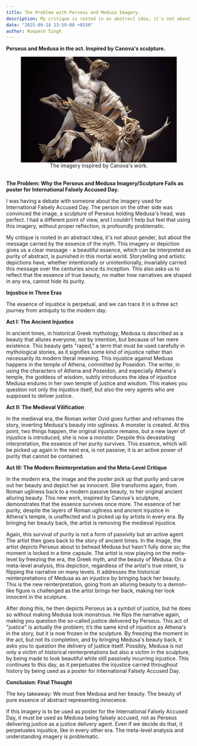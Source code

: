 ```yaml
---
title: The Problem with Perseus and Medusa Imagery.
description: My critique is rooted in an abstract idea, it's not about gender, but about the message carried by the essence of the myth. This imagery or depiction gives us a clear message - a beautiful essence, which can be interpreted as pure justice, is punished in this mortal world. Storytelling and artistic depictions have, whether intentionally or unintentionally, invariably carried this message over the centuries since its inception. This also asks us to reflect that the essence of true beauty, no matter how narratives are shaped in any era, cannot hide its purity.
date: "2025-09-14 23:59:00 +0530"
author: Roopesh Singh
---
```

<b>Perseus and Medusa in the act. Inspired by Canova's sculpture.</b>

<figure style="text-align: center;">
  <img src="/img/The Problem with Perseus and Medusa Imagery.jpg" alt="The Problem with Perseus and Medusa Imagery" style="display: block; margin: 0 auto;">
  <figcaption>The imagery inspired by Canova's work.</figcaption>
</figure>
<br/>
<b>The Problem: Why the Perseus and Medusa Imagery/Sculpture Fails as poster for International Falsely Accused Day.</b>

I was having a debate with someone about the imagery used for International Falsely Accused Day. The person on the other side was convinced the image, a sculpture of Perseus holding Medusa's head, was perfect. I had a different point of view, and I couldn't help but feel that using this imagery, without proper reflection, is profoundly problematic.

My critique is rooted in an abstract idea, it's not about gender, but about the message carried by the essence of the myth. This imagery or depiction gives us a clear message - a beautiful essence, which can be interpreted as purity of abstract, is punished in this mortal world. Storytelling and artistic depictions have, whether intentionally or unintentionally, invariably carried this message over the centuries since its inception. This also asks us to reflect that the essence of true beauty, no matter how narratives are shaped in any era, cannot hide its purity.

<b>Injustice in Three Eras</b>

The essence of injustice is perpetual, and we can trace it in a three act journey from antiquity to the modern day.

<b>Act I: The Ancient Injustice</b>

In ancient times, in historical Greek mythology, Medusa is described as a beauty that allures everyone, not by intention, but because of her mere existence. This beauty gets "raped," a term that must be used carefully in mythological stories, as it signifies some kind of injustice rather than necessarily its modern literal meaning. This injustice against Medusa happens in the temple of Athena, committed by Poseidon. The writer, in using the characters of Athena and Poseidon, and especially Athena's temple, the goddess of wisdom, subtly introduces the idea of injustice Medusa endures in her own temple of justice and wisdom. This makes you question not only the injustice itself, but also the very agents who are supposed to deliver justice.

<b>Act II: The Medieval Vilification</b>

In the medieval era, the Roman writer Ovid goes further and reframes the story, inverting Medusa's beauty into ugliness. A monster is created. At this point, two things happen, the original injustice remains, but a new layer of injustice is introduced, she is now a monster. Despite this devastating interpretation, the essence of her purity survives. This essence, which will be picked up again in the next era, is not passive; it is an active power of purity that cannot be contained.

<b>Act III: The Modern Reinterpretation and the Meta-Level Critique</b>

In the modern era, the image and the poster pick up that purity and carve out her beauty and depict her as innocent. She transforms again, from Roman ugliness back to a modern passive beauty, to her original ancient alluring beauty. This new work, inspired by Canova's sculpture, demonstrates that the essence survives once more. The essence of her purity, despite the layers of Roman ugliness and ancient injustice in Athena's temple, is unaffected and is picked up by artists in every era. By bringing her beauty back, the artist is removing the medieval injustice.

Again, this survival of purity is not a form of passivity but an active agent. The artist then goes back to the story of ancient times. In the image, the artist depicts Perseus about to behead Medusa but hasn't fully done so; the moment is locked in a time capsule. The artist is now playing on the meta-level by freezing the era, the Greek myth, and the beauty of Medusa. On a meta-level analysis, this depiction, regardless of the artist's true intent, is flipping the narrative on many levels. It addresses the historical reinterpretations of Medusa as an injustice by bringing back her beauty. This is the new reinterpretation, going from an alluring beauty to a demon-like figure is challenged as the artist brings her back, making her look innocent in the sculpture.

After doing this, he then depicts Perseus as a symbol of justice, but he does so without making Medusa look monstrous. He flips the narrative again, making you question the so-called justice delivered by Perseus. This act of "justice" is actually the problem; it’s the same kind of injustice as Athena's in the story, but it is now frozen in the sculpture. By freezing the moment in the act, but not its completion, and by bringing Medusa's beauty back, it asks you to question the delivery of justice itself. Possibly, Medusa is not only a victim of historical reinterpretations but also a victim in the sculpture, by being made to look beautiful while still passively incurring injustice. This continues to this day, as it perpetuates the injustice carried throughout history by being used as a poster for International Falsely Accused Day.

<b>Conclusion: Final Thought</b>

The key takeaway: We must free Medusa and her beauty. The beauty of pure essence of abstract representing innocence.

If this imagery is to be used as poster for the International Falsely Accused Day, it must be used as Medusa being falsely accused, not as Perseus delivering justice as a justice delivery agent. Even if we decide do that, it perpetuates injustice, like in every other era. The meta-level analysis and understanding imagery is problematic.